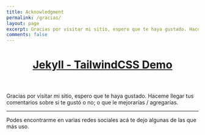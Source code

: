 ```yaml
---
title: Acknowledgment
permalink: /gracias/
layout: page
excerpt: Gracias por visitar mi sitio, espero que te haya gustado. Haceme llegar tus comentarios sobre si te gustó o no; o que le mejorarías / agregarías.
comments: false
---
```


<header class="bg-slate-100">
    <div class="max-w-screen-lg mx-auto h-24 flex items-center">
        <a href="/">
            <h1 class="text-black text-3xl font-bold">Jekyll - TailwindCSS Demo</h1>
        </a>
    </div>
</header>

Gracias por visitar mi sitio, espero que te haya gustado. Haceme llegar tus comentarios sobre si te gustó o no; o que le mejorarías / agregarías.

<hr>

Podes encontrarme en varias redes sociales acá te dejo algunas de las que más uso.

